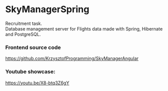 # SkyManagerSpring
Recruitment task.  
Database management server for Flights data made with Spring, Hibernate and PostgreSQL.

### Frontend source code
https://github.com/KrzysztofProgramming/SkyManagerAngular

### Youtube showcase:
https://youtu.be/X8-btq3Z6gY
